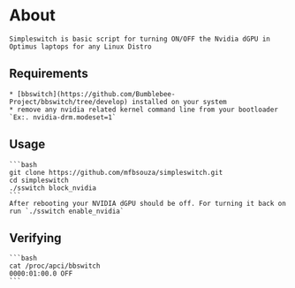 # About
    Simpleswitch is basic script for turning ON/OFF the Nvidia dGPU in Optimus laptops for any Linux Distro

## Requirements
    * [bbswitch](https://github.com/Bumblebee-Project/bbswitch/tree/develop) installed on your system
    * remove any nvidia related kernel command line from your bootloader `Ex:. nvidia-drm.modeset=1`

## Usage
    ```bash
    git clone https://github.com/mfbsouza/simpleswitch.git
    cd simpleswitch
    ./sswitch block_nvidia
    ```
    After rebooting your NVIDIA dGPU should be off. For turning it back on run `./sswitch enable_nvidia`

## Verifying
    ```bash
    cat /proc/apci/bbswitch
    0000:01:00.0 OFF
    ```

